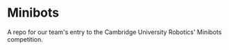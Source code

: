 # Minibots

A repo for our team's entry to the Cambridge University Robotics' Minibots competition.

